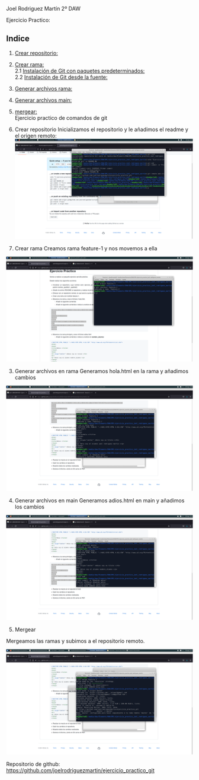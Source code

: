 Joel Rodriguez Martín
2º DAW

Ejercicio Practico: 

## Indice
1. [Crear repositorio:](#1)  
2. [Crear rama:](#2)	    
    2.1 [Instalación de Git con paquetes predeterminados:](#3)	    
    2.2 [Instalación de Git desde la fuente:](#4)	    
3. [Generar archivos rama:](#5)	  
4. [Generar archivos main:](#6)	  
5. [mergear:](#7)	  
Ejercicio practico de comandos de git  

1. Crear repositorio <a name="1"></a>
Inicializamos el repositorio y le añadimos el readme y el origen remoto:  
![Captura 1](https://github.com/joelrodriguezmartin/ejercicio_practico_git/blob/main/capturas/captura1.png)<br/>










2. Crear rama  <a name="2"></a> 
Creamos rama feature-1 y nos movemos a ella    

![Captura 2](https://github.com/joelrodriguezmartin/ejercicio_practico_git/blob/main/capturas/captura2.png)<br/>


3. Generar archivos en rama <a name="3"></a>
Generamos hola.html en la rama y añadimos cambios    

![Captura 3](https://github.com/joelrodriguezmartin/ejercicio_practico_git/blob/main/capturas/captura3.png)<br/>


4. Generar archivos en main <a name="4"></a>
Generamos adios.html en main y añadimos los cambios    

![Captura 4](https://github.com/joelrodriguezmartin/ejercicio_practico_git/blob/main/capturas/captura4.png)<br/>


5. Mergear <a name="5"></a>

Mergeamos las ramas y subimos a el repositorio remoto.    

![Captura 5](https://github.com/joelrodriguezmartin/ejercicio_practico_git/blob/main/capturas/captura5.png)<br/>
 




Repositorio de github: https://github.com/joelrodriguezmartin/ejercicio_practico_git
